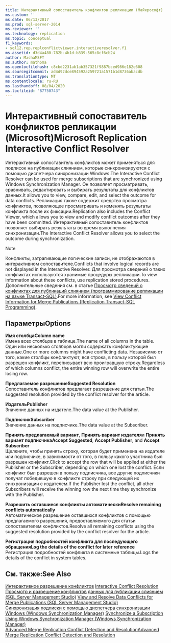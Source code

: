 ```yaml
---
title: Интерактивный сопоставитель конфликтов репликации (Майкрософт) | Документация Майкрософт
ms.custom: ''
ms.date: 06/13/2017
ms.prod: sql-server-2014
ms.reviewer: ''
ms.technology: replication
ms.topic: conceptual
f1_keywords:
- sql12.rep.replconflictviewer.interactiveresolver.f1
ms.assetid: d3d4a480-782b-4b1d-b839-565c8cf6cb24
author: MashaMSFT
ms.author: mathoma
ms.openlocfilehash: c8cbd2231ab1ab357321f9887bced986e182e608
ms.sourcegitcommit: ad4d92dce894592a259721a1571b1d8736abacdb
ms.translationtype: MT
ms.contentlocale: ru-RU
ms.lasthandoff: 08/04/2020
ms.locfileid: "87750743"
---
```

# <a name="microsoft-replication-interactive-conflict-resolver"></a><span data-ttu-id="120af-102">Интерактивный сопоставитель конфликтов репликации (Microsoft)</span><span class="sxs-lookup"><span data-stu-id="120af-102">Microsoft Replication Interactive Conflict Resolver</span></span>
  <span data-ttu-id="120af-103">Интерактивный сопоставитель конфликтов может применяться для подписок на публикации слиянием, которые синхронизируются с помощью диспетчера синхронизации Windows.</span><span class="sxs-lookup"><span data-stu-id="120af-103">The Interactive Conflict Resolver can be used for merge subscriptions that are synchronized using Windows Synchronization Manager.</span></span> <span data-ttu-id="120af-104">Он позволяет просматривать, сравнивать, редактировать и выбирать результаты для конфликтов данных.</span><span class="sxs-lookup"><span data-stu-id="120af-104">It allows you to view, compare, edit, and select the outcome for data conflicts.</span></span> <span data-ttu-id="120af-105">Репликация также содержит средство просмотра конфликтов, позволяющее просматривать и изменять результаты конфликта после их фиксации.</span><span class="sxs-lookup"><span data-stu-id="120af-105">Replication also includes the Conflict Viewer, which allows you to view and modify conflict outcomes after they have been committed.</span></span> <span data-ttu-id="120af-106">Интерактивный сопоставитель конфликтов позволяет выбирать результаты во время выполнения синхронизации.</span><span class="sxs-lookup"><span data-stu-id="120af-106">The Interactive Conflict Resolver allows you to select the outcome during synchronization.</span></span>  
  
> [!NOTE]  
>  <span data-ttu-id="120af-107">Конфликты, затрагивающие логические записи, не отображаются в интерактивном сопоставителе.</span><span class="sxs-lookup"><span data-stu-id="120af-107">Conflicts that involve logical records are not displayed in the Interactive Resolver.</span></span> <span data-ttu-id="120af-108">Для просмотра сведений о таких конфликтах используются хранимые процедуры репликации.</span><span class="sxs-lookup"><span data-stu-id="120af-108">To view information about these conflicts, use replication stored procedures.</span></span> <span data-ttu-id="120af-109">Дополнительные сведения см. в статье [Просмотр сведений о конфликтах для публикаций слиянием &#40;программирование репликации на языке Transact-SQL&#41;](view-conflict-information-for-merge-publications.md).</span><span class="sxs-lookup"><span data-stu-id="120af-109">For more information, see [View Conflict Information for Merge Publications &#40;Replication Transact-SQL Programming&#41;](view-conflict-information-for-merge-publications.md).</span></span>  
  
## <a name="options"></a><span data-ttu-id="120af-110">Параметры</span><span class="sxs-lookup"><span data-stu-id="120af-110">Options</span></span>  
 <span data-ttu-id="120af-111">**Имя столбца**</span><span class="sxs-lookup"><span data-stu-id="120af-111">**Column name**</span></span>  
 <span data-ttu-id="120af-112">Имена всех столбцов в таблице.</span><span class="sxs-lookup"><span data-stu-id="120af-112">The name of all columns in the table.</span></span> <span data-ttu-id="120af-113">Один или несколько столбцов могли содержать конфликтующие данные.</span><span class="sxs-lookup"><span data-stu-id="120af-113">One or more columns might have conflicting data.</span></span> <span data-ttu-id="120af-114">Независимо от того, какие столбцы конфликтуют, вся строка, в пользу которой был разрешен конфликт, переписывает всю проигравшую строку.</span><span class="sxs-lookup"><span data-stu-id="120af-114">Regardless of which columns conflict, the entire winning row will overwrite the entire losing row.</span></span>  
  
 <span data-ttu-id="120af-115">**Предлагаемое разрешение**</span><span class="sxs-lookup"><span data-stu-id="120af-115">**Suggested Resolution**</span></span>  
 <span data-ttu-id="120af-116">Сопоставитель конфликтов предлагает разрешение для статьи.</span><span class="sxs-lookup"><span data-stu-id="120af-116">The suggested resolution provided by the conflict resolver for the article.</span></span>  
  
 <span data-ttu-id="120af-117">**Издатель**</span><span class="sxs-lookup"><span data-stu-id="120af-117">**Publisher**</span></span>  
 <span data-ttu-id="120af-118">Значение данных на издателе.</span><span class="sxs-lookup"><span data-stu-id="120af-118">The data value at the Publisher.</span></span>  
  
 <span data-ttu-id="120af-119">**Подписчик**</span><span class="sxs-lookup"><span data-stu-id="120af-119">**Subscriber**</span></span>  
 <span data-ttu-id="120af-120">Значение данных на подписчике.</span><span class="sxs-lookup"><span data-stu-id="120af-120">The data value at the Subscriber.</span></span>  
  
 <span data-ttu-id="120af-121">**Принять предлагаемый вариант**, **Принять вариант издателя**и **Принять вариант подписчика**</span><span class="sxs-lookup"><span data-stu-id="120af-121">**Accept Suggested**, **Accept Publisher**, and **Accept Subscriber**</span></span>  
 <span data-ttu-id="120af-122">Щелкните, чтобы принять строку, которая будет применена на издателе или подписчике, в зависимости от того, в пользу какого участника был разрешен конфликт.</span><span class="sxs-lookup"><span data-stu-id="120af-122">Click to accept the row that will be applied at either the Publisher or the Subscriber, depending on which one lost the conflict.</span></span> <span data-ttu-id="120af-123">Если конфликт был разрешен в пользу подписчика, все другие подписчики получат победившую в конфликте строку при следующей их синхронизации с издателем.</span><span class="sxs-lookup"><span data-stu-id="120af-123">If the Publisher lost the conflict, all other Subscribers will receive the winning row the next time they synchronize with the Publisher.</span></span>  
  
 <span data-ttu-id="120af-124">**Разрешить оставшиеся конфликты автоматически**</span><span class="sxs-lookup"><span data-stu-id="120af-124">**Resolve remaining conflicts automatically**</span></span>  
 <span data-ttu-id="120af-125">Автоматическое разрешение оставшихся конфликтов с помощью предлагаемого разрешения, предоставляемого для статьи сопоставителем конфликтов.</span><span class="sxs-lookup"><span data-stu-id="120af-125">Resolve all remaining conflicts using the suggested resolution provided by the conflict resolver for the article.</span></span>  
  
 <span data-ttu-id="120af-126">**Регистрация подробностей конфликта для последующего обращения**</span><span class="sxs-lookup"><span data-stu-id="120af-126">**Log the details of the conflict for later reference**</span></span>  
 <span data-ttu-id="120af-127">Регистрация подробностей конфликта в системные таблицы.</span><span class="sxs-lookup"><span data-stu-id="120af-127">Logs the details of the conflict in system tables.</span></span>  
  
## <a name="see-also"></a><span data-ttu-id="120af-128">См. также:</span><span class="sxs-lookup"><span data-stu-id="120af-128">See Also</span></span>  
 <span data-ttu-id="120af-129">[Интерактивное разрешение конфликтов](merge/advanced-merge-replication-conflict-interactive-resolution.md) </span><span class="sxs-lookup"><span data-stu-id="120af-129">[Interactive Conflict Resolution](merge/advanced-merge-replication-conflict-interactive-resolution.md) </span></span>  
 <span data-ttu-id="120af-130">[Просмотр и разрешение конфликтов данных для публикации слиянием (SQL Server Management Studio)](view-and-resolve-data-conflicts-for-merge-publications.md) </span><span class="sxs-lookup"><span data-stu-id="120af-130">[View and Resolve Data Conflicts for Merge Publications &#40;SQL Server Management Studio&#41;](view-and-resolve-data-conflicts-for-merge-publications.md) </span></span>  
 <span data-ttu-id="120af-131">[Синхронизация подписки с помощью диспетчера синхронизации Windows (Windows Synchronization Manager)](synchronize-a-subscription-using-windows-synchronization-manager.md) </span><span class="sxs-lookup"><span data-stu-id="120af-131">[Synchronize a Subscription Using Windows Synchronization Manager &#40;Windows Synchronization Manager&#41;](synchronize-a-subscription-using-windows-synchronization-manager.md) </span></span>  
 [<span data-ttu-id="120af-132">Advanced Merge Replication Conflict Detection and Resolution</span><span class="sxs-lookup"><span data-stu-id="120af-132">Advanced Merge Replication Conflict Detection and Resolution</span></span>](merge/advanced-merge-replication-conflict-detection-and-resolution.md)  
  
  
